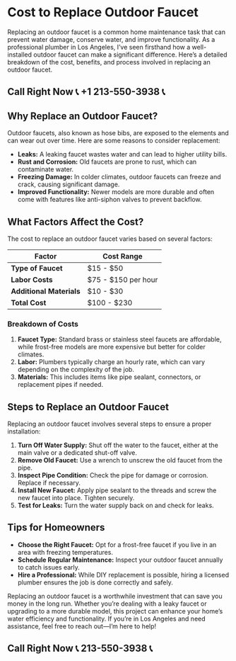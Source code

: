 # Cost to Replace Outdoor Faucet  

Replacing an outdoor faucet is a common home maintenance task that can prevent water damage, conserve water, and improve functionality. As a professional plumber in Los Angeles, I’ve seen firsthand how a well-installed outdoor faucet can make a significant difference. Here’s a detailed breakdown of the cost, benefits, and process involved in replacing an outdoor faucet.  

## Call Right Now 📞 +1 213-550-3938 📞

## Why Replace an Outdoor Faucet?  
Outdoor faucets, also known as hose bibs, are exposed to the elements and can wear out over time. Here are some reasons to consider replacement:  
- **Leaks:** A leaking faucet wastes water and can lead to higher utility bills.  
- **Rust and Corrosion:** Old faucets are prone to rust, which can contaminate water.  
- **Freezing Damage:** In colder climates, outdoor faucets can freeze and crack, causing significant damage.  
- **Improved Functionality:** Newer models are more durable and often come with features like anti-siphon valves to prevent backflow.  

## What Factors Affect the Cost?  
The cost to replace an outdoor faucet varies based on several factors:  

| **Factor**               | **Cost Range**       |  
|---------------------------|----------------------|  
| **Type of Faucet**        | $15 - $50           |  
| **Labor Costs**           | $75 - $150 per hour |  
| **Additional Materials**  | $10 - $30           |  
| **Total Cost**            | $100 - $230         |  

### Breakdown of Costs  
1. **Faucet Type:** Standard brass or stainless steel faucets are affordable, while frost-free models are more expensive but better for colder climates.  
2. **Labor:** Plumbers typically charge an hourly rate, which can vary depending on the complexity of the job.  
3. **Materials:** This includes items like pipe sealant, connectors, or replacement pipes if needed.  

## Steps to Replace an Outdoor Faucet  
Replacing an outdoor faucet involves several steps to ensure a proper installation:  

1. **Turn Off Water Supply:** Shut off the water to the faucet, either at the main valve or a dedicated shut-off valve.  
2. **Remove Old Faucet:** Use a wrench to unscrew the old faucet from the pipe.  
3. **Inspect Pipe Condition:** Check the pipe for damage or corrosion. Replace if necessary.  
4. **Install New Faucet:** Apply pipe sealant to the threads and screw the new faucet into place. Tighten securely.  
5. **Test for Leaks:** Turn the water supply back on and check for leaks.  

## Tips for Homeowners  
- **Choose the Right Faucet:** Opt for a frost-free faucet if you live in an area with freezing temperatures.  
- **Schedule Regular Maintenance:** Inspect your outdoor faucet annually to catch issues early.  
- **Hire a Professional:** While DIY replacement is possible, hiring a licensed plumber ensures the job is done correctly and safely.  

Replacing an outdoor faucet is a worthwhile investment that can save you money in the long run. Whether you’re dealing with a leaky faucet or upgrading to a more durable model, this project can enhance your home’s water efficiency and functionality. If you’re in Los Angeles and need assistance, feel free to reach out—I’m here to help!
## Call Right Now 📞 213-550-3938 📞